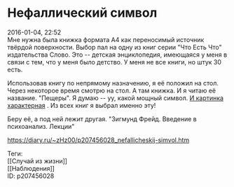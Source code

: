Нефаллический символ
=====================

   
 2016-01-04, 22:52   
  Мне нужна была книжка формата A4 как переносимый источник твёрдой поверхности. Выбор пал на одну из книг серии "Что Есть Что" издательства Слово. Это -- детская энциклопедия, имеющаяся у меня в связи с тем, что у меня было детство. У меня не все книги, но штук 30 есть.   
   
 Использовав книгу по непрямому назначению, я её положил на стол. Через некоторое время смотрю на стол. А там книжка. И я читаю её название. "Пещеры". Я думаю -- уу, какой мощный символ.  [И картинка характерная](pics/ng23EV2.jpg)  . Из всех книг я выбрал именно эту!   
   
 Беру её, а под ней лежит другая. "Зигмунд Фрейд. Введение в психоанализ. Лекции"   
    
 <https://diary.ru/~zHz00/p207456028_nefallicheskij-simvol.htm>   
   
 Теги:   
 [[Случай из жизни]]   
 [[Наблюдения]]   
 ID: p207456028